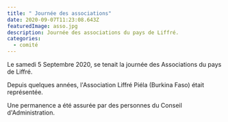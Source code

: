 ```yaml
---
title: " Journée des associations"
date: 2020-09-07T11:23:08.643Z
featuredImage: asso.jpg
description: Journée des associations du pays de Liffré.
categories:
  - comité
---
```

Le samedi 5 Septembre 2020, se tenait la journée des Associations du pays de Liffré.

Depuis quelques années, l'Association Liffré Piéla (Burkina Faso) était représentée.

Une permanence a été assurée par des personnes du Conseil d'Administration.